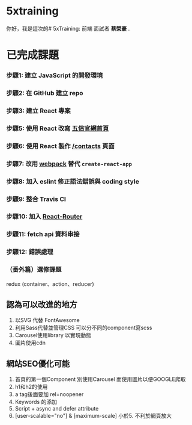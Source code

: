 # 5xtraining

你好，我是這次的# 5xTraining: 前端 面試者 **蔡榮豪** . 


# 已完成課題

### 步驟1: 建立 JavaScript 的開發環境
### 步驟2: 在 GitHub 建立 repo
### 步驟3: 建立 React 專案
### 步驟5: 使用 React 改寫  [五倍官網首頁](https://5xruby.tw/)
### 步驟6: 使用 React 製作  [/contacts](https://5xruby.tw/contacts)  頁面
### 步驟7: 改用  [webpack](https://webpack.js.org/)  替代  `create-react-app`
### 步驟8: 加入 eslint 修正語法錯誤與 coding style
### 步驟9: 整合 Travis CI
### 步驟10: 加入  [React-Router](https://github.com/ReactTraining/react-router)
### 步驟11: fetch api 資料串接
### 步驟12: 錯誤處理

### （番外篇）選修課題
redux (container、action、reducer)

## 認為可以改進的地方

 1. 以SVG 代替 FontAwesome
 2. 利用Sass代替並管理CSS 可以分不同的component寫scss
 3. Carousel使用library 以實現動態
 4. 圖片使用cdn
 
## 網站SEO優化可能
	 
 1. 首頁的第一個Component 別使用Carousel 而使用圖片以便GOOGLE爬取
 2. h1和h2的使用
 3. a tag後面要加 rel=noopener
 4. Keywords 的添加
 5. Script + async and defer attribute 
 6. [user-scalable="no"]  & [maximum-scale] 小於5. 不利於網頁放大
